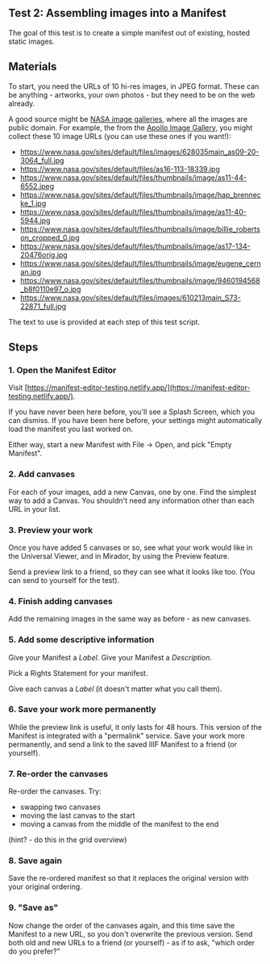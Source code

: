 
## Test 2: Assembling images into a Manifest

The goal of this test is to create a simple manifest out of existing, hosted static images.

## Materials

To start, you need the URLs of 10 hi-res images, in JPEG format. These can be anything - artworks, your own photos - but they need to be on the web already.

A good source might be [NASA image galleries](https://www.nasa.gov/multimedia/imagegallery/index.html), where all the images are public domain.
For example, the from the [Apollo Image Gallery](https://www.nasa.gov/mission_pages/apollo/images.html), you might collect these 10 image URLs (you can use these ones if you want!):

- https://www.nasa.gov/sites/default/files/images/628035main_as09-20-3064_full.jpg
- https://www.nasa.gov/sites/default/files/as16-113-18339.jpg
- https://www.nasa.gov/sites/default/files/thumbnails/image/as11-44-6552.jpeg
- https://www.nasa.gov/sites/default/files/thumbnails/image/hap_brennecke_1.jpg
- https://www.nasa.gov/sites/default/files/thumbnails/image/as11-40-5944.jpg
- https://www.nasa.gov/sites/default/files/thumbnails/image/billie_robertson_cropped_0.jpg
- https://www.nasa.gov/sites/default/files/thumbnails/image/as17-134-20476orig.jpg
- https://www.nasa.gov/sites/default/files/thumbnails/image/eugene_cernan.jpg
- https://www.nasa.gov/sites/default/files/thumbnails/image/9460194568_b8f0110e97_o.jpg
- https://www.nasa.gov/sites/default/files/images/610213main_S73-22871_full.jpg

The text to use is provided at each step of this test script.

## Steps

### 1. Open the Manifest Editor

Visit [https://manifest-editor-testing.netlify.app/](https://manifest-editor-testing.netlify.app/).

If you have never been here before, you'll see a Splash Screen, which you can dismiss.
If you have been here before, your settings might automatically load the manifest you last worked on.

Either way, start a new Manifest with File -> Open, and pick "Empty Manifest".

### 2. Add canvases

For each of your images, add a new Canvas, one by one.
Find the simplest way to add a Canvas.
You shouldn't need any information other than each URL in your list.

### 3. Preview your work

Once you have added 5 canvases or so, see what your work would like in the Universal Viewer, and in Mirador, by using the Preview feature.

Send a preview link to a friend, so they can see what it looks like too. (You can send to yourself for the test).

### 4. Finish adding canvases

Add the remaining images in the same way as before - as new canvases.

### 5. Add some descriptive information

Give your Manifest a _Label_.
Give your Manifest a _Description_.

Pick a Rights Statement for your manifest.

Give each canvas a _Label_ (it doesn't matter what you call them).

### 6. Save your work more permanently

While the preview link is useful, it only lasts for 48 hours. 
This version of the Manifest is integrated with a "permalink" service.
Save your work more permanently, and send a link to the saved IIIF Manifest to a friend (or yourself).

### 7. Re-order the canvases

Re-order the canvases. Try:

- swapping two canvases
- moving the last canvas to the start
- moving a canvas from the middle of the manifest to the end

(hint? - do this in the grid overview)

### 8. Save again

Save the re-ordered manifest so that it replaces the original version with your original ordering.

### 9. "Save as"

Now change the order of the canvases again, and this time save the Manifest to a new URL, so you don't overwrite the previous version.
Send both old and new URLs to a friend (or yourself) - as if to ask, "which order do you prefer?"